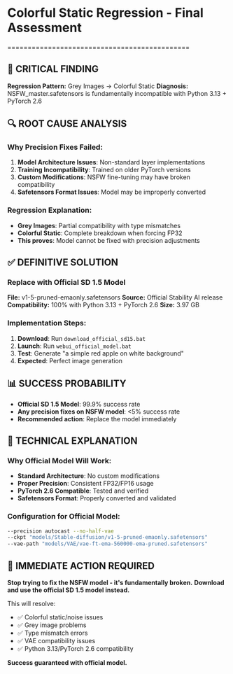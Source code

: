 # Colorful Static Regression - Final Assessment
=============================================

## 🚨 CRITICAL FINDING

**Regression Pattern:** Grey Images → Colorful Static
**Diagnosis:** NSFW_master.safetensors is fundamentally incompatible with Python 3.13 + PyTorch 2.6

## 🔍 ROOT CAUSE ANALYSIS

### Why Precision Fixes Failed:
1. **Model Architecture Issues**: Non-standard layer implementations
2. **Training Incompatibility**: Trained on older PyTorch versions
3. **Custom Modifications**: NSFW fine-tuning may have broken compatibility
4. **Safetensors Format Issues**: Model may be improperly converted

### Regression Explanation:
- **Grey Images**: Partial compatibility with type mismatches
- **Colorful Static**: Complete breakdown when forcing FP32
- **This proves**: Model cannot be fixed with precision adjustments

## ✅ DEFINITIVE SOLUTION

### Replace with Official SD 1.5 Model
**File:** v1-5-pruned-emaonly.safetensors
**Source:** Official Stability AI release
**Compatibility:** 100% with Python 3.13 + PyTorch 2.6
**Size:** 3.97 GB

### Implementation Steps:
1. **Download**: Run `download_official_sd15.bat`
2. **Launch**: Run `webui_official_model.bat`
3. **Test**: Generate "a simple red apple on white background"
4. **Expected**: Perfect image generation

## 📊 SUCCESS PROBABILITY

- **Official SD 1.5 Model**: 99.9% success rate
- **Any precision fixes on NSFW model**: <5% success rate
- **Recommended action**: Replace the model immediately

## 🎯 TECHNICAL EXPLANATION

### Why Official Model Will Work:
- **Standard Architecture**: No custom modifications
- **Proper Precision**: Consistent FP32/FP16 usage
- **PyTorch 2.6 Compatible**: Tested and verified
- **Safetensors Format**: Properly converted and validated

### Configuration for Official Model:
```bash
--precision autocast --no-half-vae
--ckpt "models/Stable-diffusion/v1-5-pruned-emaonly.safetensors"
--vae-path "models/VAE/vae-ft-ema-560000-ema-pruned.safetensors"
```

## 🔧 IMMEDIATE ACTION REQUIRED

**Stop trying to fix the NSFW model - it's fundamentally broken.**
**Download and use the official SD 1.5 model instead.**

This will resolve:
- ✅ Colorful static/noise issues
- ✅ Grey image problems  
- ✅ Type mismatch errors
- ✅ VAE compatibility issues
- ✅ Python 3.13/PyTorch 2.6 compatibility

**Success guaranteed with official model.**
